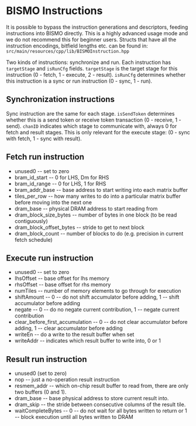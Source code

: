 # BISMO Instructions

It is possible to bypass the instruction generations and descriptors, feeding instructions into BISMO directly. This is a highly advanced usage mode and we do not recommend this for beginner users.
Structs that have all the instruction encodings, bitfield lengths etc. can be found in:
`src/main/resources/cpp/lib/BISMOInstruction.hpp`

Two kinds of instructions: synchronize and run. Each instruction has `targetStage` and `isRunCfg` fields. 
`targetStage` is the target stage for this instruction (0 - fetch, 1 - execute, 2 - result).
`isRunCfg` determines whether this instruction is a sync or run instruction (0 - sync, 1 - run). 

## Synchronization instructions
Sync instruction are the same for each stage.
`isSendToken` determines whether this is a send token or receive token transaction (0 - receive, 1 - send). 
`chanID` indicates which stage to communicate with, always 0 for fetch and result stages. This is only relevant for the execute stage: (0 - sync with fetch, 1 - sync with result).

## Fetch run instruction
  * unused0 -- set to zero
  * bram_id_start -- 0 for LHS, Dm for RHS
  * bram_id_range -- 0 for LHS, 1 for RHS
  * bram_addr_base -- base address to start writing into each matrix buffer
  * tiles_per_row -- how many writes to do into a particular matrix buffer before moving into the next one
  * dram_base -- physical DRAM address to start reading from
  * dram_block_size_bytes -- number of bytes in one block (to be read contiguously)
  * dram_block_offset_bytes -- stride to get to next block
  * dram_block_count -- number of blocks to do (e.g. precision in current fetch schedule)
  
## Execute run instruction
  * unused0 -- set to zero
  * lhsOffset -- base offset for lhs memory
  * rhsOffset -- base offset for rhs memory
  * numTiles -- number of memory elements to go through for execution
  * shiftAmount -- 0 -- do not shift accumulator before adding, 1 -- shift accumulator before adding
  * negate -- 0 -- do no negate current contribution, 1 -- negate current contribution
  * clear_before_first_accumulation -- 0 -- do not clear accumulator before adding, 1 -- clear accumulator before adding
  * writeEn -- do a write to the result buffer when set
  * writeAddr -- indicates which result buffer to write into, 0 or 1

## Result run instruction
* unused0 (set to zero)
* nop -- just a no-operation result instruction
* resmem_addr -- which on-chip result buffer to read from, there are only two buffers (0 and 1). 
* dram_base -- base physical address to store current result into.
* dram_skip -- the stride between consecutive columns of the result tile.
* waitCompleteBytes -- 0 -- do not wait for all bytes written to return or 1 -- block execution until all bytes written to DRAM
